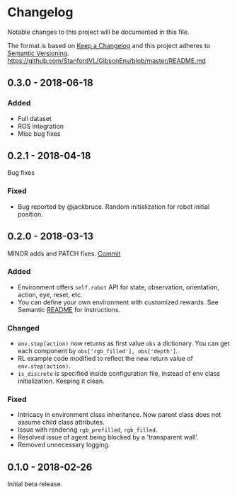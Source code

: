 # Changelog
Notable changes to this project will be documented in this file.

The format is based on [Keep a Changelog](http://keepachangelog.com/en/1.0.0/)
and this project adheres to [Semantic Versioning](http://semver.org/spec/v2.0.0.html).
https://github.com/StanfordVL/GibsonEnv/blob/master/README.md


## 0.3.0 - 2018-06-18
### Added
 - Full dataset
 - ROS integration
 - Misc bug fixes

## 0.2.1 - 2018-04-18
Bug fixes
### Fixed
- Bug reported by @jackbruce. Random initialization for robot initial position.



## 0.2.0 - 2018-03-13
MINOR adds and PATCH fixes. [Commit](https://github.com/StanfordVL/GibsonEnv/commit/69ae7ea348d1af9821bdc7ed124f1e46fc9e6479)
### Added
- Environment offers `self.robot` API for state, observation, orientation, action, eye, reset, etc. 
- You can define your own environment with customized rewards. See Semantic [README](https://github.com/StanfordVL/GibsonEnv/blob/master/README.md) for instructions.

### Changed
- `env.step(action)` now returns as first value `obs` a dictionary. You can get each component by `obs['rgb_filled'], obs['depth']`.
- RL example code modified to reflect the new return value of `env.step(action)`.
- `is_discrete` is specified inside configuration file, instead of env class initialization. Keeping it clean.

### Fixed
- Intricacy in environment class inheritance. Now parent class does not assume child class attributes. 
- Issue with rendering `rgb_prefilled`, `rgb_filled`. 
- Resolved issue of agent being blocked by a 'transparent wall'.
- Removed unnecessary logging.

## 0.1.0 - 2018-02-26
Initial beta release.
